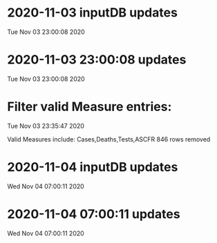 
# 2020-11-03 inputDB updates 
 Tue Nov 03 23:00:08 2020 


# 2020-11-03 23:00:08 updates 
 Tue Nov 03 23:00:08 2020 


# Filter valid Measure entries: 
 Tue Nov 03 23:35:47 2020 

Valid Measures include: Cases,Deaths,Tests,ASCFR
 846 rows removed
# 2020-11-04 inputDB updates 
 Wed Nov 04 07:00:11 2020 


# 2020-11-04 07:00:11 updates 
 Wed Nov 04 07:00:11 2020 

